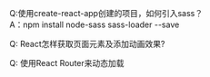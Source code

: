 Q:使用create-react-app创建的项目，如何引入sass？<br/>
A：npm install node-sass sass-loader --save

Q: React怎样获取页面元素及添加动画效果?


Q: 使用React Router来动态加载